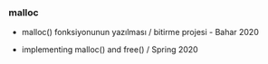 ### malloc

- malloc() fonksiyonunun yazılması / bitirme projesi - Bahar 2020

- implementing malloc() and free() / Spring 2020
